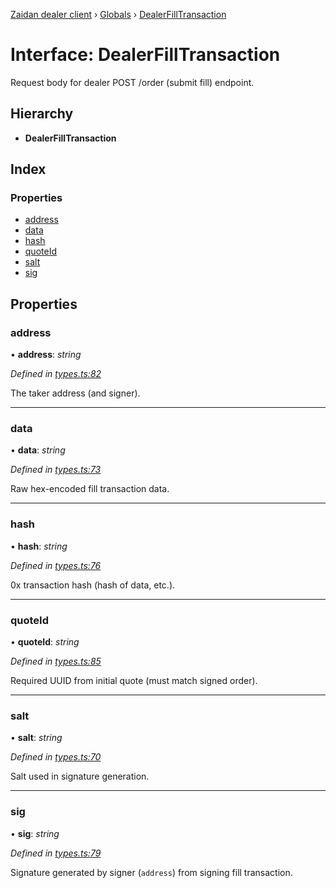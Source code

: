 [Zaidan dealer client](../README.md) › [Globals](../globals.md) › [DealerFillTransaction](dealerfilltransaction.md)

# Interface: DealerFillTransaction

Request body for dealer POST /order (submit fill) endpoint.

## Hierarchy

* **DealerFillTransaction**

## Index

### Properties

* [address](dealerfilltransaction.md#address)
* [data](dealerfilltransaction.md#data)
* [hash](dealerfilltransaction.md#hash)
* [quoteId](dealerfilltransaction.md#quoteid)
* [salt](dealerfilltransaction.md#salt)
* [sig](dealerfilltransaction.md#sig)

## Properties

###  address

• **address**: *string*

*Defined in [types.ts:82](https://github.com/ParadigmFoundation/zaidan-dealer-client/blob/5dcfd78/src/types.ts#L82)*

The taker address (and signer).

___

###  data

• **data**: *string*

*Defined in [types.ts:73](https://github.com/ParadigmFoundation/zaidan-dealer-client/blob/5dcfd78/src/types.ts#L73)*

Raw hex-encoded fill transaction data.

___

###  hash

• **hash**: *string*

*Defined in [types.ts:76](https://github.com/ParadigmFoundation/zaidan-dealer-client/blob/5dcfd78/src/types.ts#L76)*

0x transaction hash (hash of data, etc.).

___

###  quoteId

• **quoteId**: *string*

*Defined in [types.ts:85](https://github.com/ParadigmFoundation/zaidan-dealer-client/blob/5dcfd78/src/types.ts#L85)*

Required UUID from initial quote (must match signed order).

___

###  salt

• **salt**: *string*

*Defined in [types.ts:70](https://github.com/ParadigmFoundation/zaidan-dealer-client/blob/5dcfd78/src/types.ts#L70)*

Salt used in signature generation.

___

###  sig

• **sig**: *string*

*Defined in [types.ts:79](https://github.com/ParadigmFoundation/zaidan-dealer-client/blob/5dcfd78/src/types.ts#L79)*

Signature generated by signer (`address`) from signing fill transaction.
